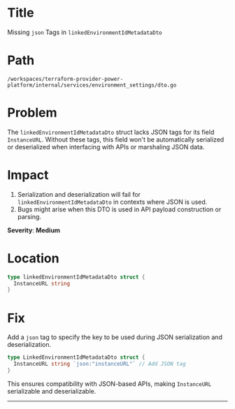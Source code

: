 # Title

Missing `json` Tags in `linkedEnvironmentIdMetadataDto`

# Path

`/workspaces/terraform-provider-power-platform/internal/services/environment_settings/dto.go`

# Problem

The `linkedEnvironmentIdMetadataDto` struct lacks JSON tags for its field `InstanceURL`. Without these tags, this field won't be automatically serialized or deserialized when interfacing with APIs or marshaling JSON data.

# Impact

1. Serialization and deserialization will fail for `linkedEnvironmentIdMetadataDto` in contexts where JSON is used.
2. Bugs might arise when this DTO is used in API payload construction or parsing.

**Severity**: **Medium**

# Location

```go
type linkedEnvironmentIdMetadataDto struct {
  InstanceURL string
}
```

# Fix

Add a `json` tag to specify the key to be used during JSON serialization and deserialization.

```go
type LinkedEnvironmentIdMetadataDto struct {
  InstanceURL string `json:"instanceURL"` // Add JSON tag
}
```

This ensures compatibility with JSON-based APIs, making `InstanceURL` serializable and deserializable.

---